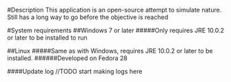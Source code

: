 #Description
This application is an open-source attempt to simulate nature.
Still has a long way to go before the objective is reached

#System requirements
##Windows 7 or later
#####Only requires JRE 10.0.2 or later to be installed to run

##Linux
#####Same as with Windows, requires JRE 10.0.2 or later to be installed.
######Developed on Fedora 28

####Update log
//TODO start making logs here